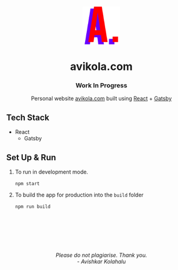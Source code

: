 <p align="center">
  <img width="100" src="https://github.com/avikola/avikola.com/blob/master/public/img/favicons/android-chrome-512x512.png" href="https://www.avikola.com/"/>
  <h1 align="center">avikola.com</h1>
  <h3 align="center" style="color:'red'">Work In Progress</h3>
  <p align="center">Personal website <a href="https://www.avikola.com/" target="_blank">avikola.com</a> built using <a href="https://reactjs.org/" target="_blank">React</a> + <a href="https://www.gatsbyjs.org/" target="_blank">Gatsby</a></p>
</p>

## Tech Stack

- React
  - Gatsby

## Set Up & Run

1. To run in development mode.

   ```
   npm start
   ```

2. To build the app for production into the `build` folder
   ```
   npm run build
   ```

<br/>
<br/>
<br/>
<br/>
<br/>

<p align="center"><i>Please do not plagiarise. Thank you.<br/>- Avishkar Kolahalu</i></p>
